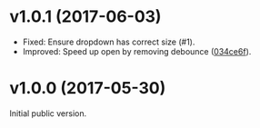 # v1.0.1 (2017-06-03)

- Fixed: Ensure dropdown has correct size (#1).
- Improved: Speed up open by removing debounce ([034ce6f](https://github.com/bimobject/bim-select/commit/034ce6f)).

# v1.0.0 (2017-05-30)

Initial public version.
